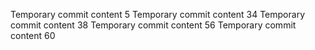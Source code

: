 Temporary commit content 5
Temporary commit content 34
Temporary commit content 38
Temporary commit content 56
Temporary commit content 60
